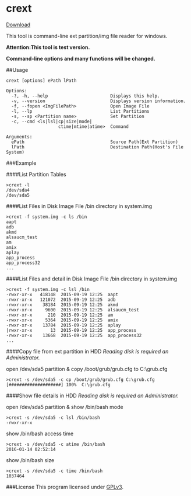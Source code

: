 # crext
[Download](https://github.com/yuk7/crext/releases/latest)

This tool is command-line ext partition/img file reader for windows.

**Attention:This tool is test version.**

**Command-line options and many functions will be changed.**

##Usage
```dos
crext [options] ePath lPath

Options:
  -?, -h, --help                        Displays this help.
  -v, --version                         Displays version information.
  -f, --fopen <ImgFilePath>             Open Image File
  -l, --lp                              List Partitions
  -s, --sp <Partition name>             Set Partition
  -c, --cmd <ls|lsl|cp|size|mode|
                    ctime|mtime|atime>  Command

Arguments:
  ePath                                 Source Path(Ext Partition)
  lPath                                 Destination Path(Host's File System)
```

###Example

####List Partition Tables
```dos
>crext -l
/dev/sda4
/dev/sda5
```

####List Files in Disk Image File
/bin directory in system.img
```dos
>crext -f system.img -c ls /bin
aapt
adb
akmd
alsaucm_test
am
amix
aplay
app_process
app_process32
...
```
####List Files and detail in Disk Image File
/bin directory in system.img
```dos
>crext -f system.img -c lsl /bin
-rwxr-xr-x   418148  2015-09-19 12:25  aapt
-rwxr-xr-x   121072  2015-09-19 12:25  adb
-rwxr-xr-x    38184  2015-09-19 12:25  akmd
-rwxr-xr-x     9600  2015-09-19 12:25  alsaucm_test
-rwxr-xr-x      210  2015-09-19 12:25  am
-rwxr-xr-x     5364  2015-09-19 12:25  amix
-rwxr-xr-x    13784  2015-09-19 12:25  aplay
|rwxr-xr-x       13  2015-09-19 12:25  app_process
-rwxr-xr-x    13668  2015-09-19 12:25  app_process32
...
```

####Copy file from ext partition in HDD
*Reading disk is required an Administrator.*

open /dev/sda5 partition & copy /boot/grub/grub.cfg to C:\grub.cfg
```dos
>crext -s /dev/sda5 -c cp /boot/grub/grub.cfg C:\grub.cfg
[####################] 100%  C:\grub.cfg
```

####Show file details in HDD
*Reading disk is required an Administrator.*

open /dev/sda5 partition & show /bin/bash mode
```dos
>crext -s /dev/sda5 -c lsl /bin/bash
-rwxr-xr-x
```

show /bin/bash access time
```dos
>crext -s /dev/sda5 -c atime /bin/bash
2016-01-14 02:52:14
```

show /bin/bash size
```dos
>crext -s /dev/sda5 -c time /bin/bash
1037464
```


###License
This program licensed under [GPLv3](https://github.com/yuk7/crext/blob/master/LICENSE).
